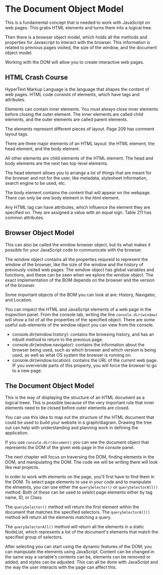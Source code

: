 # The Document Object Model

This is a fundamental concept that is needed to work with JavaScript on web pages. This grabs HTML elements and turns them into a logical tree.

Then there is a browser object model, which holds all the methods and properties for Javascript to interact with the browser. This information is related to previous pages visited, the size of the window, and the document object model.

Working with the DOM will allow you to create interactive web pages.

## HTML Crash Course

HyperText Markup Language is the language that shapes the content of web pages. HTML code consists of elements, which have tags and attributes.

Elements can contain inner elements. You must always close inner elements before closing the outer element. The inner elements are called child elements, and the outer elements are called parent elements.

The elements represent different pieces of layout. Page 209 has comment layout tags.

There are three major elements of an HTML layout: the HTML element, the head element, and the body element.

All other elements are child elements of the HTML element. The head and body elements are the next two top-level elements.

The head element allows you to arrange a lot of things that are meant for the browser and not for the user, like metadata, stylesheet information, search engine to be used, etc.

The body element contains the content that will appear on the webpage. There can only be one body element in the html element.

Any HTML tag can have attributes, which influence the element they are specified on. They are assigned a value with an equal sign. Table 211 has common attributes.

## Browser Object Model

This can also be called the window browser object, but its what makes it possible for your JavaScript code to communicate with the browser.

The window object contains all the properties requreid to represent the window of the browser, like the size of the window and the history of previously visited web pages. The window object has global variables and functions, and these can be seen when we eplore the window object. The exact implementation of the BOM depends on the browser and the version of the browser.

Some important objects of the BOM you can look at are: History, Navigator, and Location.

You can inspect the HTML and JavaScript elements of a web page in the inspection panel. From the console tab, writing the line `console.dir(window)` will show a list of all the properties of the specified object. There are some useful sub-elements of the window object you can view from the console.

- console.dir(window.history): contains the browsing history, and has an inbuilt method to return to the previous page.
- console.dir(window.navigator): contains the information about the browser being used, such as which browser and which version is being used, as well as what OS system the browser is running on.
- console.dir(window.location): contains the URL of the current web page. IF you oververide parts of this property, you will force the browser to go to a new page.

## The Document Object Model

This is the way of displaying the structure of an HTML document as a logical treee. This is possible because of the very important rule that inner elements need to be closed before outer elements are closed.

You can use this idea to map out the structure of the HTML document that could be used to build your website in a graph/diagram. Drawing the tree out can help with understanding and planning work in defining the application.

If you use `console.dir(document)` you can see the document object that represents the DOM of the given web page in the console panel.

The next chapter will focus on traversing the DOM, finding elements in the DOM, and manipulating the DOM. The code we will be writing there will look like real projects.

In order to work with elements on the page, you'll first have to find them in the DOM. To select page elements to use in your code and to manipulate the elmeents, you can use either the `querySelector()` or `querySelectorAll()` method. Both of these can be used to selelct page elements either by tag name, ID, or Class.

The `querySelector()` method will return the first element within the document that matches the specified selectors. The `querySelectorAll()` method will return all the elements matching a query.

The `querySelectorAll()` method will return all the elements in a static NodeList, which represents a list of the document's elements that match the specified group of selectors.

After selecting you can start using the dynamic features of the DOM; you can manipulate the elements using JavaScript. Content can be changed in the same way a variable's contents can be, elements can be removed or added, and styles can be adjusted. This can all be done with JavaScript and the way the user interacts with the page can affect this.
